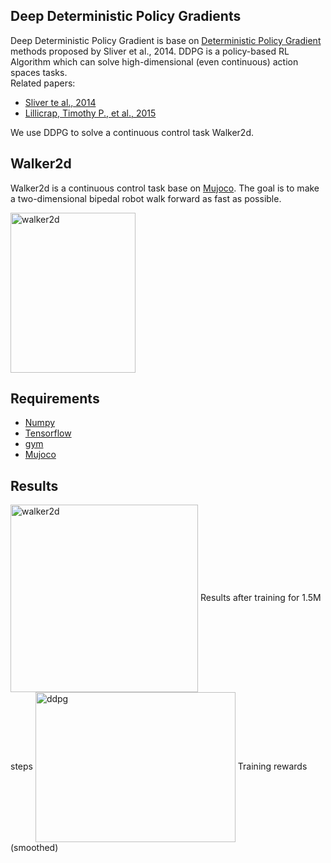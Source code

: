 ## Deep Deterministic Policy Gradients  
Deep Deterministic Policy Gradient is base on [Deterministic Policy Gradient](http://www.jmlr.org/proceedings/papers/v32/silver14.pdf) methods proposed by Sliver et al., 2014. DDPG is a policy-based RL Algorithm which can solve high-dimensional (even continuous) action spaces tasks.  
Related papers:  
* [Sliver te al., 2014](http://www.jmlr.org/proceedings/papers/v32/silver14.pdf)  
* [Lillicrap, Timothy P., et al., 2015](https://arxiv.org/pdf/1509.02971.pdf)  

We use DDPG to solve a continuous control task Walker2d.   


## Walker2d
Walker2d is a continuous control task base on [Mujoco](http://www.mujoco.org/). The goal is to make a two-dimensional bipedal robot walk forward as fast as possible.  

<img src="https://github.com/borgwang/reinforce_py/raw/master/images/walker2d.png" width = "200" height = "256" alt="walker2d" align=center />   


## Requirements  
* [Numpy](http://www.numpy.org/)   
* [Tensorflow](http://www.tensorflow.org)  
* [gym](https://gym.openai.com)  
* [Mujoco](https://www.roboti.us/index.html)

## Results  

<img src="https://github.com/borgwang/reinforce_py/raw/master/images/walker2d.gif" width = "300" height = "300" alt="walker2d" align=center />   
Results after training for 1.5M steps

<img src="https://github.com/borgwang/reinforce_py/raw/master/images/ddpg.png" width = "320" height = "240" alt="ddpg" align=center />
Training rewards (smoothed)
